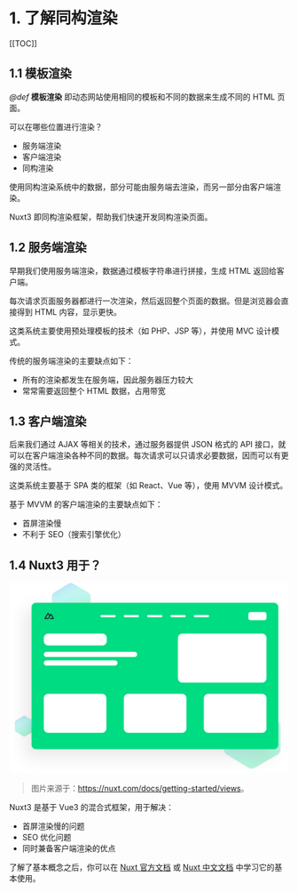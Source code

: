# 1. 了解同构渲染

[[TOC]]

## 1.1 模板渲染

*@def* **模板渲染** 即动态网站使用相同的模板和不同的数据来生成不同的 HTML 页面。

可以在哪些位置进行渲染？

- 服务端渲染
- 客户端渲染
- 同构渲染

使用同构渲染系统中的数据，部分可能由服务端去渲染，而另一部分由客户端渲染。

Nuxt3 即同构渲染框架，帮助我们快速开发同构渲染页面。

## 1.2 服务端渲染

早期我们使用服务端渲染，数据通过模板字符串进行拼接，生成 HTML 返回给客户端。

每次请求页面服务器都进行一次渲染，然后返回整个页面的数据。但是浏览器会直接得到 HTML 内容，显示更快。

这类系统主要使用预处理模板的技术（如 PHP、JSP 等），并使用 MVC 设计模式。

传统的服务端渲染的主要缺点如下：

- 所有的渲染都发生在服务端，因此服务器压力较大
- 常常需要返回整个 HTML 数据，占用带宽

## 1.3 客户端渲染

后来我们通过 AJAX 等相关的技术，通过服务器提供 JSON 格式的 API 接口，就可以在客户端渲染各种不同的数据。每次请求可以只请求必要数据，因而可以有更强的灵活性。

这类系统主要基于 SPA 类的框架（如 React、Vue 等），使用 MVVM 设计模式。

基于 MVVM 的客户端渲染的主要缺点如下：

- 首屏渲染慢
- 不利于 SEO（搜索引擎优化）

## 1.4 Nuxt3 用于？

![Nuxt3](./images/app.svg)

> 图片来源于：<https://nuxt.com/docs/getting-started/views>。

Nuxt3 是基于 Vue3 的混合式框架，用于解决：

- 首屏渲染慢的问题
- SEO 优化问题
- 同时兼备客户端渲染的优点

了解了基本概念之后，你可以在 [Nuxt 官方文档](https://nuxt.com/docs/getting-started/introduction) 或 [Nuxt 中文文档](https://nuxt.com.cn/docs/getting-started/introduction) 中学习它的基本使用。
